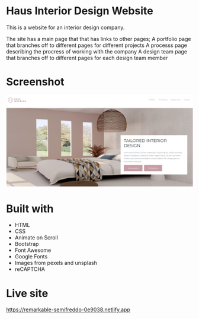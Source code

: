 # Haus Interior Design Website

This is a website for an interior design company.

The site has a main page that that has links to other pages;
 A portfolio page that branches off to different pages for different projects 
 A processs page describing the procress of working with the company
 A design team page that branches off to different pages for each design team member

# Screenshot

![](images/haus.png)

# Built with 

- HTML
- CSS 
- Animate on Scroll
- Bootstrap
- Font Awesome
- Google Fonts
- Images from pexels and unsplash
- reCAPTCHA


# Live site

https://remarkable-semifreddo-0e9038.netlify.app